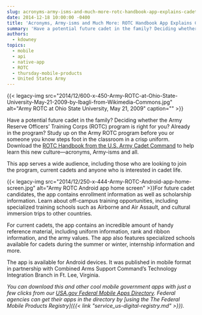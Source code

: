 ```yaml
---
slug: acronyms-army-isms-and-much-more-rotc-handbook-app-explains-cadet-life
date: 2014-12-18 10:00:00 -0400
title: 'Acronyms, Army-isms and Much More: ROTC Handbook App Explains Cadet Life'
summary: 'Have a potential future cadet in the family? Deciding whether the Army Reserve Officers&#8217; Training Corps (ROTC) program is right for you? Already in the program? Study up on the Army ROTC program before you or someone you know steps foot in the classroom in a crisp uniform. Download the ROTC Handbook from the U.S.'
authors:
  - kdowney
topics:
  - mobile
  - api
  - native-app
  - ROTC
  - thursday-mobile-products
  - United States Army
---
```


{{< legacy-img src="2014/12/600-x-450-Army-ROTC-at-Ohio-State-University-May-21-2009-by-Ibagli-from-Wikimedia-Commons.jpg" alt="Army ROTC at Ohio State University, May 21, 2009" caption="" >}} 

Have a potential future cadet in the family? Deciding whether the Army Reserve Officers&#8217; Training Corps (ROTC) program is right for you? Already in the program? Study up on the Army ROTC program before you or someone you know steps foot in the classroom in a crisp uniform. Download the [ROTC Handbook from the U.S. Army Cadet Command](https://play.google.com/store/apps/details?id=mil.armyrotc.handbook) to help learn this new culture—acronyms, Army-isms and all.

This app serves a wide audience, including those who are looking to join the program, current cadets and anyone who is interested in cadet life.

{{< legacy-img src="2014/12/250-x-444-Army-ROTC-Android-app-home-screen.jpg" alt="Army ROTC Android app home screen" >}}For future cadet candidates, the app contains enrollment information as well as scholarship information. Learn about off-campus training opportunities, including specialized training schools such as Airborne and Air Assault, and cultural immersion trips to other countries.

For current cadets, the app contains an incredible amount of handy reference material, including uniform information, rank and ribbon information, and the army values. The app also features specialized schools available for cadets during the summer or winter, internship information and more.

The app is available for Android devices. It was published in mobile format in partnership with Combined Arms Support Command’s Technology Integration Branch in Ft. Lee, Virginia.

_You can download this and other cool mobile government apps with just a few clicks from our [USA.gov Federal Mobile Apps Directory](http://www.usa.gov/mobileapps.shtml). Federal agencies can get their apps in the directory by [using the The Federal Mobile Products Registry]({{< link "service_us-digital-registry.md" >}})._